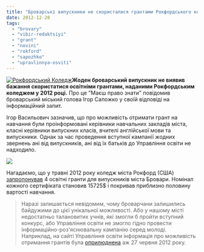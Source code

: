 ```yaml
---
title: "Броварські випускники не скористалися грантами Рокфордського коледжу"
date: 2012-12-28
tags: 
  - "brovary"
  - "vibir-redaktsiyi"
  - "grant"
  - "novini"
  - "rokford"
  - "sapozhko"
  - "upravlinnya-osviti"
---
```


[![](https://mpz.brovary.org/wp-content/uploads/2012/12/g244000000000000000db044d1e4732f00cecb906df227be3c137c64e201.jpg "Рокфордський Коледж")](https://mpz.brovary.org/wp-content/uploads/2012/12/g244000000000000000db044d1e4732f00cecb906df227be3c137c64e201.jpg)**Жоден броварський випускник не виявив бажання скористатися освітніми грантами, наданими Рокфордським коледжем у 2012 році.** Про це "Маєш право знати" повідомив броварський міський голова Ігор Сапожко у своїй відповіді на інформаційний запит.

Ігор Васильович зазначив, що про можливість отримати грант на навчання були проінформовані керівники навчальних закладів міста, класні керівники випускних класів, вчителі англійської мови та випускники. Однак за час проведення вступної кампанії жодних звернень ані від випускників, ані від їх батьків до Управління освіти не надходило.

[![](https://mpz.brovary.org/wp-content/uploads/2012/12/grant.jpg)](https://mpz.brovary.org/wp-content/uploads/2012/12/grant.jpg)

Нагадаємо, що у травні 2012 року коледж міста Рокфорд (США) [запропонував](https://mpz.brovary.org/brovarski-studenti-mayut-mozhlivist-navchatisya-u-ssha/) 4 освітні гранти для випускників міста Бровари. Номінал кожного сертифіката становив 15725$ і покривав приблизно половину вартості навчання.

> Наразі залишається невідомим, чому броварчани залишились байдужими до цієї унікальної можливості. Або у нашому місті недостатньо талановитих учнів, які змогли б пройти вступний конкурс, або Управління освіти не змогло гідно провести інформаційно-роз'яснювальну кампанію серед молоді. Наприклад, на сайті Управління освіти інформація про можливість отримання грантів була [оприлюднена](https://mpz.brovary.org/upravlinnya-osviti-oprilyudnilo-informatsiyu-pro-navchannya-u-ssha/) аж 27 червня 2012 року.
